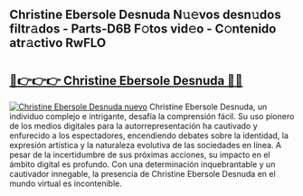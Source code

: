 ## Christine Ebersole Desnuda N𝚞𝚎vos desn𝚞dos filtr𝚊dos - Parts-D6B F𝚘tos vid𝚎o - C𝚘ntenido atr𝚊ctivo RwFLO

# <h2><a href="http://mbcxae.tromn.icu/?c=Christine+Ebersole+Desnuda">🔗👉👉👉 Christine Ebersole Desnuda 🔗🔗</a></h2>

[![Christine Ebersole Desnuda nuevo](https://i.imgur.com/pEAQMta.gif)](http://mbcxae.tromn.icu/?c=Christine+Ebersole+Desnuda)
Christine Ebersole Desnuda, un individuo complejo e intrigante, desafía la comprensión fácil. Su uso pionero de los medios digitales para la autorrepresentación ha cautivado y enfurecido a los espectadores, encendiendo debates sobre la identidad, la expresión artística y la naturaleza evolutiva de las sociedades en línea. A pesar de la incertidumbre de sus próximas acciones, su impacto en el ámbito digital es profundo. Con una determinación inquebrantable y un cautivador innegable, la presencia de Christine Ebersole Desnuda en el mundo virtual es incontenible.
